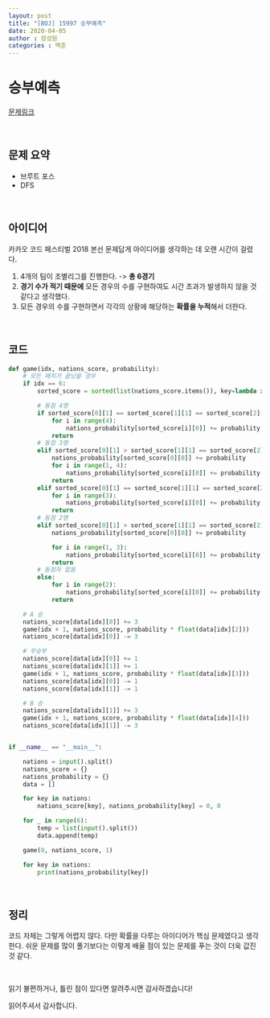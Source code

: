 ```yaml
---
layout: post
title: "[BOJ] 15997 승부예측"
date: 2020-04-05
author : 장성원
categories : 백준
---
```


# 승부예측

[문제링크](https://www.acmicpc.net/problem/15997)

<br>

## 문제 요약

- 브루트 포스
- DFS

<br>

## 아이디어

카카오 코드 페스티벌 2018 본선 문제답게 아이디어를 생각하는 데 오랜 시간이 걸렸다.

1. 4개의 팀이 조별리그를 진행한다. -> **총 6경기**
2. **경기 수가 적기 때문에** 모든 경우의 수를 구현하여도 시간 초과가 발생하지 않을 것 같다고 생각했다.
3. 모든 경우의 수를 구현하면서 각각의 상황에 해당하는 **확률을 누적**해서 더한다.

<br>

## 코드

```python
def game(idx, nations_score, probability):
    # 모든 매치가 끝났을 경우
    if idx == 6:
        sorted_score = sorted(list(nations_score.items()), key=lambda x: x[1], reverse=True)

        # 동점 4명
        if sorted_score[0][1] == sorted_score[1][1] == sorted_score[2][1] == sorted_score[3][1]:
            for i in range(4):
                nations_probability[sorted_score[i][0]] += probability * 1 / 2  # 4팀중 2팀
            return
        # 동점 3명
        elif sorted_score[0][1] > sorted_score[1][1] == sorted_score[2][1] == sorted_score[3][1]:
            nations_probability[sorted_score[0][0]] += probability
            for i in range(1, 4):
                nations_probability[sorted_score[i][0]] += probability * 1 / 3  # 3팀중 1팀
            return
        elif sorted_score[0][1] == sorted_score[1][1] == sorted_score[2][1]:
            for i in range(3):
                nations_probability[sorted_score[i][0]] += probability * 2 / 3  # 3팀중 2팀
            return
        # 동점 2명
        elif sorted_score[0][1] > sorted_score[1][1] == sorted_score[2][1]:
            nations_probability[sorted_score[0][0]] += probability

            for i in range(1, 3):
                nations_probability[sorted_score[i][0]] += probability * 1 / 2  # 2팀중 1팀
            return
        # 동점자 없음
        else:
            for i in range(2):
                nations_probability[sorted_score[i][0]] += probability  # 상위 2팀
            return

    # A 승
    nations_score[data[idx][0]] += 3
    game(idx + 1, nations_score, probability * float(data[idx][2]))
    nations_score[data[idx][0]] -= 3

    # 무승부
    nations_score[data[idx][0]] += 1
    nations_score[data[idx][1]] += 1
    game(idx + 1, nations_score, probability * float(data[idx][3]))
    nations_score[data[idx][0]] -= 1
    nations_score[data[idx][1]] -= 1

    # B 승
    nations_score[data[idx][1]] += 3
    game(idx + 1, nations_score, probability * float(data[idx][4]))
    nations_score[data[idx][1]] -= 3


if __name__ == "__main__":

    nations = input().split()
    nations_score = {}
    nations_probability = {}
    data = []

    for key in nations:
        nations_score[key], nations_probability[key] = 0, 0

    for _ in range(6):
        temp = list(input().split())
        data.append(temp)

    game(0, nations_score, 1)

    for key in nations:
        print(nations_probability[key])

```

<br>

## 정리

코드 자체는 그렇게 어렵지 않다. 다만 확률을 다루는 아이디어가 핵심 문제였다고 생각한다. 쉬운 문제를 많이 풀기보다는 이렇게 배울 점이 있는 문제를 푸는 것이 더욱 값진 것 같다. 

 <br>

읽기 불편하거나, 틀린 점이 있다면 알려주시면 감사하겠습니다!

읽어주셔서 감사합니다.